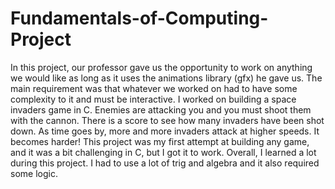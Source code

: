 # Fundamentals-of-Computing-Project

In this project, our professor gave us the opportunity to work on anything we would like as long as it uses the animations library (gfx) he gave us.
The main requirement was that whatever we worked on had to have some complexity to it and must be interactive.
I worked on building a space invaders game in C. Enemies are attacking you and you must shoot them with the cannon. There is a score to see how many invaders have been
shot down. As time goes by, more and more invaders attack at higher speeds. It becomes harder!
This project was my first attempt at building any game, and it was a bit challenging in C, but I got it to work. Overall, I learned a lot during this project.
I had to use a lot of trig and algebra and it also required some logic.

